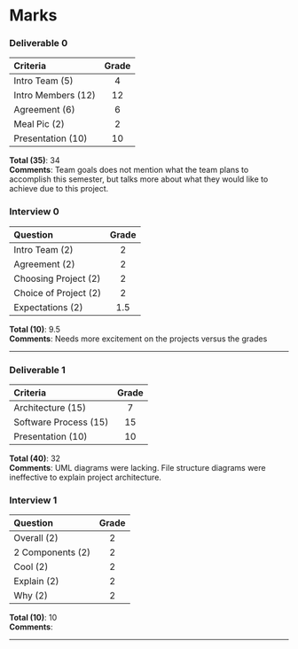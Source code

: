 # Marks

### Deliverable 0

| Criteria | Grade |
| :------- | :-----: |
| Intro Team (5) | 4 | 
| Intro Members (12) | 12 |  
| Agreement (6) | 6 |  
| Meal Pic (2) | 2 |  
| Presentation (10) | 10 | 

**Total (35)**: 34  
**Comments**: Team goals does not mention what the team plans to accomplish this semester, but talks more about what they would like to achieve due to this project.  

### Interview 0

| Question | Grade |
| :------- | :-----: |
| Intro Team (2) | 2 |
| Agreement (2) | 2 |
| Choosing Project (2) | 2 |  
| Choice of Project (2) | 2 |  
| Expectations (2) | 1.5 |  

**Total (10)**: 9.5  
**Comments**: Needs more excitement on the projects versus the grades  

----------------

### Deliverable 1

| Criteria | Grade |
| :------- | :-----: |
| Architecture (15) | 7 |  
| Software Process (15) | 15 |  
| Presentation (10) | 10 |  

**Total (40)**: 32  
**Comments**: UML diagrams were lacking. File structure diagrams were ineffective to explain project architecture.  

### Interview 1

| Question | Grade |
| :------- | :-----: |
| Overall (2) | 2 |  
| 2 Components (2) | 2 |  
| Cool (2) | 2 |  
| Explain (2) | 2 |  
| Why (2) | 2 |  

**Total (10)**: 10  
**Comments**:  

-----------------
